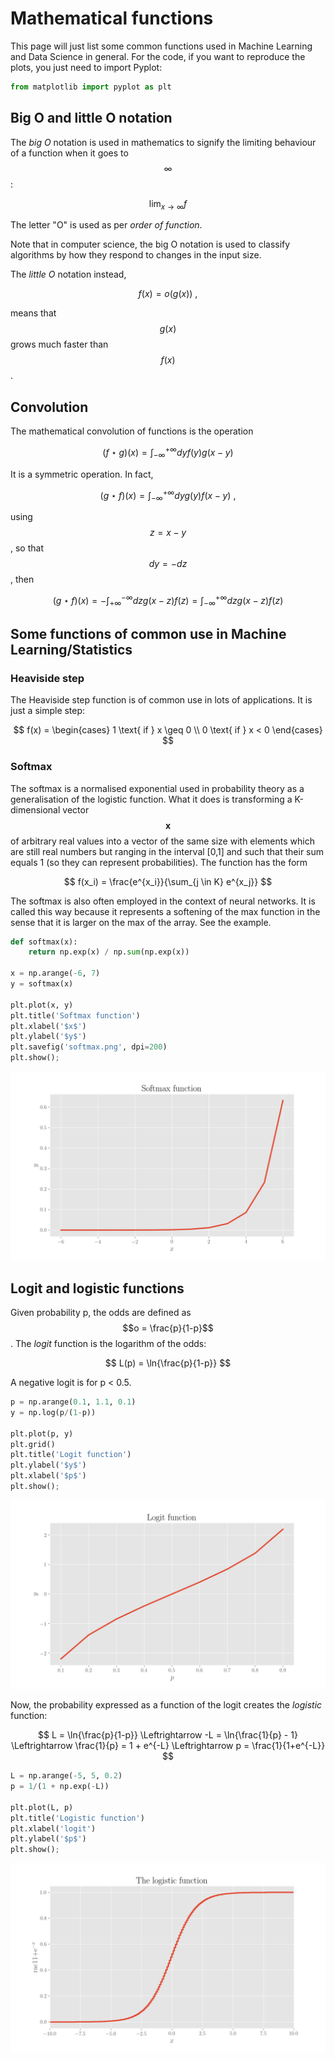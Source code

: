 # Mathematical functions

This page will just list some common functions used in Machine Learning and Data Science in general. For the code, if you want to reproduce the plots, you just need to import Pyplot:

```python
from matplotlib import pyplot as plt
```

## Big O and little O notation

The _big O_ notation is used in mathematics to signify the limiting behaviour of a function when it goes to$$\infty$$:

$$
\lim_{x \to \infty} f
$$

The letter "O" is used as per _order of function_.

Note that in computer science, the big O notation is used to classify algorithms by how they respond to changes in the input size.

The _little O_ notation instead,

$$
f(x) = o(g(x)) \ ,
$$

means that$$g(x)$$grows much faster than$$f(x)$$.

## Convolution

The mathematical convolution of functions is the operation

$$
(f \star g)(x) =  \int_{-\infty}^{+\infty} dy f(y) g(x - y)
$$

It is a symmetric operation. In fact,

$$
(g \star f)(x)  = \int_{-\infty}^{+\infty} dy g(y)f(x-y) \ ,
$$

using$$z = x-y$$, so that$$dy = -dz$$, then

$$
(g \star f)(x) = -\int_{+\infty}^{-\infty} dz g(x-z)f(z) =\int_{-\infty}^{+\infty} dz  g(x-z)f(z)
$$

## Some functions of common use in Machine Learning/Statistics

### Heaviside step

The Heaviside step function is of common use in lots of applications. It is just a simple step:

$$
f(x) = 
\begin{cases}
1 \text{ if } x  \geq 0 \\
0 \text{ if } x < 0
\end{cases}
$$

### Softmax

The softmax is a normalised exponential used in probability theory as a generalisation of the logistic function. What it does is transforming a K-dimensional vector$$\mathbf{x}$$of arbitrary real values into a vector of the same size with elements which are still real numbers but ranging in the interval \[0,1\] and such that their sum equals 1 \(so they can represent probabilities\). The function has the form

$$
f(x_i) = \frac{e^{x_i}}{\sum_{j \in K} e^{x_j}}
$$

The softmax is also often employed in the context of neural networks. It is called this way because it represents a softening of the max function in the sense that it is larger on the max of the array. See the example.

```python
def softmax(x):
    return np.exp(x) / np.sum(np.exp(x))

x = np.arange(-6, 7)
y = softmax(x)

plt.plot(x, y)
plt.title('Softmax function')
plt.xlabel('$x$')
plt.ylabel('$y$')
plt.savefig('softmax.png', dpi=200)
plt.show();
```

![](../.gitbook/assets/softmax.png)

## Logit and logistic functions

Given probability p, the odds are defined as$$o = \frac{p}{1-p}$$. The _logit_ function is the logarithm of the odds:

$$
L(p) = \ln{\frac{p}{1-p}}
$$

A negative logit is for p &lt; 0.5.

```python
p = np.arange(0.1, 1.1, 0.1)
y = np.log(p/(1-p))

plt.plot(p, y)
plt.grid()
plt.title('Logit function')
plt.ylabel('$y$')
plt.xlabel('$p$')
plt.show();
```

![](../.gitbook/assets/logit.png)

Now, the probability expressed as a function of the logit creates the _logistic_ function:

$$
L = \ln{\frac{p}{1-p}} \Leftrightarrow -L = \ln{\frac{1}{p} - 1} \Leftrightarrow \frac{1}{p} = 1 + e^{-L} \Leftrightarrow p = \frac{1}{1+e^{-L}}
$$

```python
L = np.arange(-5, 5, 0.2)
p = 1/(1 + np.exp(-L))

plt.plot(L, p)
plt.title('Logistic function')
plt.xlabel('logit')
plt.ylabel('$p$')
plt.show();
```

![](../.gitbook/assets/logistic.png)

